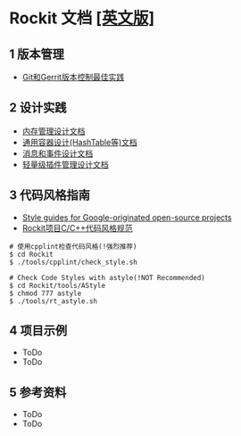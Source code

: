 # Rockit 文档 [[英文版]](./README.md)

## 1 版本管理

- [Git和Gerrit版本控制最佳实践](./cn/v11-git-gerrit-version.md)

## 2 设计实践

- [内存管理设计文档](./cn/v21-design-mem-manager.md)
- [通用容器设计(HashTable等)文档](./cn/v22-design-container.md)
- [消息和事件设计文档](./cn/v23-design-event-queue.md)
- [轻量级插件管理设计文档](./cn/v24-plug-in-manager.md)

## 3 代码风格指南

- [Style guides for Google-originated open-source projects](https://github.com/google/styleguide)
- [Rockit项目C/C++代码风格规范](./cn/v31-code-style-standards.md)

```
# 使用cpplint检查代码风格(!强烈推荐)
$ cd Rockit
$ ./tools/cpplint/check_style.sh

# Check Code Styles with astyle(!NOT Recommended)
$ cd Rockit/tools/AStyle
$ chmod 777 astyle
$ ./tools/rt_astyle.sh
```

## 4 项目示例

- ToDo
- ToDo

## 5 参考资料

- ToDo
- ToDo
